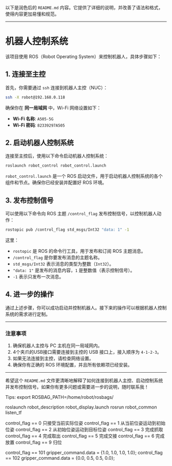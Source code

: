 以下是润色后的 `README.md` 内容。它提供了详细的说明，并改善了语法和格式，使得内容更加易懂和规范。

---

# 机器人控制系统

该项目使用 ROS（Robot Operating System）来控制机器人，具体步骤如下：

## 1. 连接至主控

首先，你需要通过 `ssh` 连接到机器人主控（NUC）：

```bash
ssh -X robot@192.168.0.118
```

确保你在 **同一局域网** 中，Wi-Fi 网络设置如下：

- **Wi-Fi 名称**: `A505-5G`
- **Wi-Fi 密码**: `82339297A505`

## 2. 启动机器人控制系统

连接至主控后，使用以下命令启动机器人控制系统：

```bash
roslaunch robot_control robot_control.launch
```

`robot_control.launch` 是一个 ROS 启动文件，用于启动机器人控制系统的各个组件和节点。确保你已经安装并配置好 ROS 环境。

## 3. 发布控制信号

可以使用以下命令向 ROS 主题 `/control_flag` 发布控制信号，以控制机器人动作：

```bash
rostopic pub /control_flag std_msgs/Int32 "data: 1" -1
```

这里：

- `rostopic` 是 ROS 的命令行工具，用于发布和订阅 ROS 主题消息。
- `/control_flag` 是你要发布消息的主题名称。
- `std_msgs/Int32` 表示消息的类型为整数（`Int32`）。
- `"data: 1"` 是发布的消息内容，`1` 是整数值（表示控制信号）。
- `-1` 表示只发布一次消息。

## 4. 进一步的操作

通过上述步骤，你可以成功启动并控制机器人。接下来的操作可以根据机器人控制系统的需求进行定制。

---

### 注意事项

1. 确保机器人主控与 PC 主机在同一局域网内。
2. 4个夹爪的USB接口需要连接到主控的 USB 接口上，接入顺序为 `4-1-2-3`。
3. 如果无法连接到主控，请检查网络设置。
4. 确保你有正确的 ROS 环境配置，并且所有依赖项已经安装。

---

希望这个 `README.md` 文件更清晰地解释了如何连接到机器人主控、启动控制系统并发布控制信号。如果你有更多问题或需要进一步的说明，随时联系我！

Tips:
export ROSBAG_PATH=/home/robot/rosbags/
<node name="rosbag_robot" pkg="rosbag" type="record" output="screen"
      args="-a -O $(env ROSBAG_PATH)robot_log.bag" />

roslaunch robot_description robot_display.launch 
rosrun robot_common listen_tf

control_flag == 0 只接受当前实际位姿
control_flag == 1 从当前位姿运动到初始位姿
control_flag == 2 从初始位姿运动到目标位姿
control_flag == 3 完成抓取
control_flag == 4 完成取出
control_flag == 5 完成交接
control_flag == 6 完成放置
control_flag == 9 归位

control_flag == 101 gripper_command.data = {1.0, 1.0, 1.0, 1.0};
control_flag == 102 gripper_command.data = {0.0, 0.5, 0.5, 0.0};